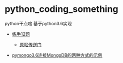 # python_coding_something
python干点啥
基于python3.6实现

- [练手12题](twelve_exercise_items)
    - [原帖传送门](https://blog.csdn.net/yang_bingo/article/details/80285205)

- [pymongo3.6连接MongoDB的两种方式的示例](pymongo3.6_mongoclient_sample)
